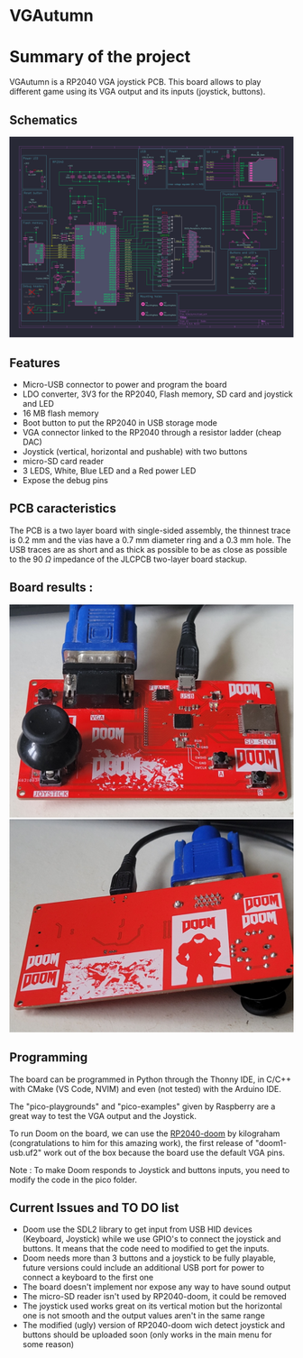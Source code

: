 # VGAutumn

# Summary of the project

VGAutumn is a RP2040 VGA joystick PCB. This board allows to play different game using its VGA output and its inputs (joystick, buttons).

## Schematics

![schematics](VGAutumn.svg)

## Features

- Micro-USB connector to power and program the board
- LDO converter, 3V3 for the RP2040, Flash memory, SD card and joystick and LED
- 16 MB flash memory
- Boot button to put the RP2040 in USB storage mode
- VGA connector linked to the RP2040 through a resistor ladder (cheap DAC)
- Joystick (vertical, horizontal and pushable) with two buttons
- micro-SD card reader
- 3 LEDS, White, Blue LED and a Red power LED
- Expose the debug pins


## PCB caracteristics

The PCB is a two layer board with single-sided assembly, the thinnest trace is 0.2 mm and the vias have a 0.7 mm diameter ring and a 0.3 mm hole. The USB traces are as short and as thick as possible to be as close as possible to the 90 $\Omega$ impedance of the JLCPCB two-layer board stackup.

## Board results :

![PCB_front](vgautumn_front.jpg)
![PCB_back](vgautumn_back.jpg)

## Programming

The board can be programmed in Python through the Thonny IDE, in C/C++ with CMake (VS Code, NVIM) and even (not tested) with the Arduino IDE.

The "pico-playgrounds" and "pico-examples" given by Raspberry are a great way to test the VGA output and the Joystick.

To run Doom on the board, we can use the [RP2040-doom](https://github.com/kilograham/rp2040-doom) by kilograham (congratulations to him for this amazing work), the first release of "doom1-usb.uf2" work out of the box because the board use the default VGA pins.

Note : To make Doom responds to Joystick and buttons inputs, you need to modify the code in the pico folder.

## Current Issues and TO DO list

- Doom use the SDL2 library to get input from USB HID devices (Keyboard, Joystick) while we use GPIO's to connect the joystick and buttons. It means that the code need to modified to get the inputs.
- Doom needs more than 3 buttons and a joystick to be fully playable, future versions could include an additional USB port for power to connect a keyboard to the first one
- The board doesn't implement nor expose any way to have sound output
- The micro-SD reader isn't used by RP2040-doom, it could be removed
- The joystick used works great on its vertical motion but the horizontal one is not smooth and the output values aren't in the same range
- The modified (ugly) version of RP2040-doom wich detect joystick and buttons should be uploaded soon (only works in the main menu for some reason)


